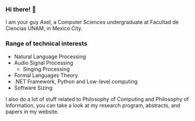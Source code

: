 ### Hi there! 👋
I am your guy Axel, a Computer Sciences undergraduate at Facultad de Ciencias UNAM, in Mexico City.

### Range of technical interests 
- Natural Language Processing
- Audio Signal Processing
  - Singing Processing
- Formal Languages Theory
- .NET Framework, Python and Low-level computing
- Software Sizing

I also do a lot of stuff related to Philosophy of Computing and Philosophy of Information, you can take a look at my research program, abstracts, and papers in my website.
